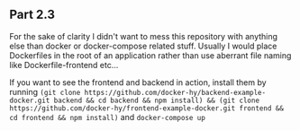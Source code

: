 ## Part 2.3

For the sake of clarity I didn't want to mess this repository with anything else than docker or docker-compose related stuff. Usually I would place Dockerfiles in the root of an application rather than use aberrant file naming like Dockerfile-frontend etc...

If you want to see the frontend and backend in action, install them by running `(git clone https://github.com/docker-hy/backend-example-docker.git backend && cd backend && npm install) && (git clone https://github.com/docker-hy/frontend-example-docker.git frontend && cd frontend && npm install)` and `docker-compose up`

